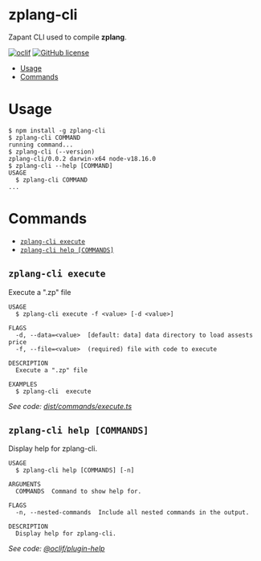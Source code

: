 zplang-cli
=================

Zapant CLI used to compile **zplang**.

[![oclif](https://img.shields.io/badge/cli-oclif-brightgreen.svg)](https://oclif.io)
[![GitHub license](https://img.shields.io/github/license/oclif/hello-world)](https://github.com/oclif/hello-world/blob/main/LICENSE)

<!-- toc -->
* [Usage](#usage)
* [Commands](#commands)
<!-- tocstop -->
# Usage
<!-- usage -->
```sh-session
$ npm install -g zplang-cli
$ zplang-cli COMMAND
running command...
$ zplang-cli (--version)
zplang-cli/0.0.2 darwin-x64 node-v18.16.0
$ zplang-cli --help [COMMAND]
USAGE
  $ zplang-cli COMMAND
...
```
<!-- usagestop -->
# Commands
<!-- commands -->
* [`zplang-cli execute`](#zplang-cli-execute)
* [`zplang-cli help [COMMANDS]`](#zplang-cli-help-commands)

## `zplang-cli execute`

Execute a ".zp" file

```
USAGE
  $ zplang-cli execute -f <value> [-d <value>]

FLAGS
  -d, --data=<value>  [default: data] data directory to load assests price
  -f, --file=<value>  (required) file with code to execute

DESCRIPTION
  Execute a ".zp" file

EXAMPLES
  $ zplang-cli  execute
```

_See code: [dist/commands/execute.ts](https://github.com/ghalex/zplang-cli/blob/v0.0.2/dist/commands/execute.ts)_

## `zplang-cli help [COMMANDS]`

Display help for zplang-cli.

```
USAGE
  $ zplang-cli help [COMMANDS] [-n]

ARGUMENTS
  COMMANDS  Command to show help for.

FLAGS
  -n, --nested-commands  Include all nested commands in the output.

DESCRIPTION
  Display help for zplang-cli.
```

_See code: [@oclif/plugin-help](https://github.com/oclif/plugin-help/blob/v5.2.10/src/commands/help.ts)_
<!-- commandsstop -->
